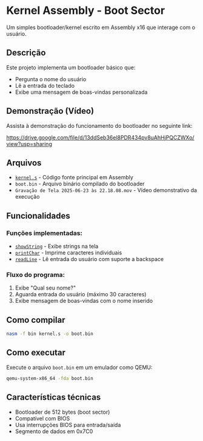# Kernel Assembly - Boot Sector

Um simples bootloader/kernel escrito em Assembly x16 que interage com o usuário.

## Descrição

Este projeto implementa um bootloader básico que:
- Pergunta o nome do usuário
- Lê a entrada do teclado
- Exibe uma mensagem de boas-vindas personalizada

## Demonstração (Vídeo)
Assista à demonstração do funcionamento do bootloader no seguinte link:

https://drive.google.com/file/d/13ddSeb36el8PDR434pv8uAhHjPQCZWXo/view?usp=sharing

## Arquivos

- [`kernel.s`](kernel.s) - Código fonte principal em Assembly
- `boot.bin` - Arquivo binário compilado do bootloader
- `Gravação de Tela 2025-06-23 às 22.18.08.mov` - Vídeo demonstrativo da execução

## Funcionalidades

### Funções implementadas:
- [`showString`](kernel.s) - Exibe strings na tela
- [`printChar`](kernel.s) - Imprime caracteres individuais
- [`readLine`](kernel.s) - Lê entrada do usuário com suporte a backspace

### Fluxo do programa:
1. Exibe "Qual seu nome?"
2. Aguarda entrada do usuário (máximo 30 caracteres)
3. Exibe mensagem de boas-vindas com o nome inserido

## Como compilar

```bash
nasm -f bin kernel.s -o boot.bin
```

## Como executar

Execute o arquivo `boot.bin` em um emulador como QEMU:

```bash
qemu-system-x86_64 -fda boot.bin
```

## Características técnicas

- Bootloader de 512 bytes (boot sector)
- Compatível com BIOS
- Usa interrupções BIOS para entrada/saída
- Segmento de dados em 0x7C0
